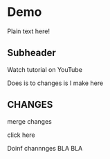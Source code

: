 # Demo

Plain text here!

## Subheader

Watch tutorial on YouTube



Does is to changes is I make here

## CHANGES



merge changes

click here



Doinf channnges BLA BLA



